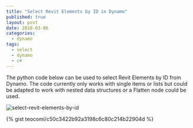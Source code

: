 ```yaml
---
title: "Select Revit Elements by ID in Dynamo"
published: true
layout: post
date: 2018-03-06
categories:
  - dynamo
tags:
  - select
  - dynamo
  - c#
---
```



The python code below can be used to select Revit Elements by ID from Dynamo.
The code currently only works with single items or lists but could be adapted to work with nested data structures or a Flatten node could be used.



![select-revit-elements-by-id](https://user-images.githubusercontent.com/2679513/37044645-ec61164e-215b-11e8-8416-14909748e4c1.png)



{% gist teocomi/c50c3422b92a3198c6c80c214b22904d %}